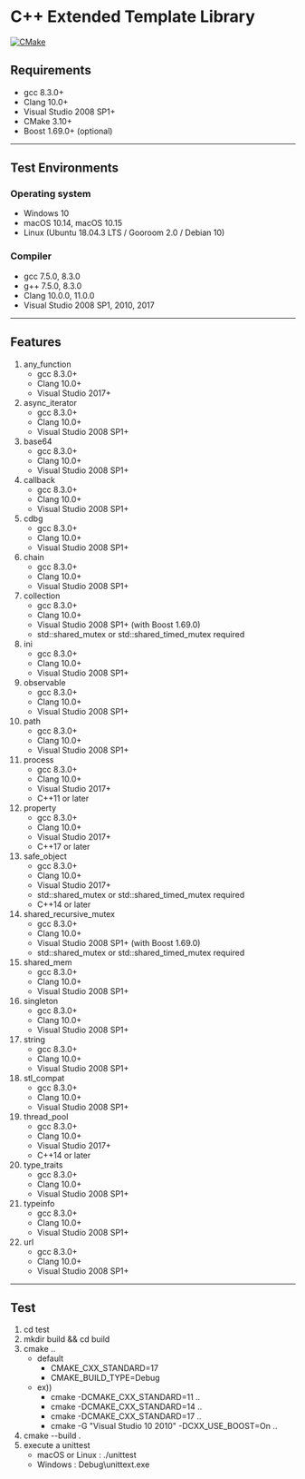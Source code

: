 # C++ Extended Template Library

[![CMake](https://github.com/ntoskrnl7/ext/actions/workflows/cmake.yml/badge.svg)](https://github.com/ntoskrnl7/ext/actions/workflows/cmake.yml)

## Requirements

- gcc 8.3.0+
- Clang 10.0+
- Visual Studio 2008 SP1+
- CMake 3.10+
- Boost 1.69.0+ (optional)

---

## Test Environments

### Operating system

- Windows 10
- macOS 10.14, macOS 10.15
- Linux (Ubuntu 18.04.3 LTS / Gooroom 2.0 / Debian 10)

### Compiler

- gcc 7.5.0, 8.3.0
- g++ 7.5.0, 8.3.0
- Clang 10.0.0, 11.0.0
- Visual Studio 2008 SP1, 2010, 2017

---

## Features

1. any_function
   - gcc 8.3.0+
   - Clang 10.0+
   - Visual Studio 2017+
2. async_iterator
   - gcc 8.3.0+
   - Clang 10.0+
   - Visual Studio 2008 SP1+
3. base64
   - gcc 8.3.0+
   - Clang 10.0+
   - Visual Studio 2008 SP1+
4. callback
   - gcc 8.3.0+
   - Clang 10.0+
   - Visual Studio 2008 SP1+
5. cdbg
   - gcc 8.3.0+
   - Clang 10.0+
   - Visual Studio 2008 SP1+
6. chain
   - gcc 8.3.0+
   - Clang 10.0+
   - Visual Studio 2008 SP1+
7. collection
   - gcc 8.3.0+
   - Clang 10.0+
   - Visual Studio 2008 SP1+ (with Boost 1.69.0)
   - std::shared_mutex or std::shared_timed_mutex required
8. ini
   - gcc 8.3.0+
   - Clang 10.0+
   - Visual Studio 2008 SP1+
9. observable
   - gcc 8.3.0+
   - Clang 10.0+
   - Visual Studio 2008 SP1+
10. path
    - gcc 8.3.0+
    - Clang 10.0+
    - Visual Studio 2008 SP1+
11. process
    - gcc 8.3.0+
    - Clang 10.0+
    - Visual Studio 2017+
    - C++11 or later
12. property
    - gcc 8.3.0+
    - Clang 10.0+
    - Visual Studio 2017+
    - C++17 or later
13. safe_object
    - gcc 8.3.0+
    - Clang 10.0+
    - Visual Studio 2017+
    - std::shared_mutex or std::shared_timed_mutex required
    - C++14 or later
14. shared_recursive_mutex
    - gcc 8.3.0+
    - Clang 10.0+
    - Visual Studio 2008 SP1+ (with Boost 1.69.0)
    - std::shared_mutex or std::shared_timed_mutex required
15. shared_mem
    - gcc 8.3.0+
    - Clang 10.0+
    - Visual Studio 2008 SP1+
16. singleton
    - gcc 8.3.0+
    - Clang 10.0+
    - Visual Studio 2008 SP1+
17. string
    - gcc 8.3.0+
    - Clang 10.0+
    - Visual Studio 2008 SP1+
18. stl_compat
    - gcc 8.3.0+
    - Clang 10.0+
    - Visual Studio 2008 SP1+
19. thread_pool
    - gcc 8.3.0+
    - Clang 10.0+
    - Visual Studio 2017+
    - C++14 or later
20. type_traits
    - gcc 8.3.0+
    - Clang 10.0+
    - Visual Studio 2008 SP1+
21. typeinfo
    - gcc 8.3.0+
    - Clang 10.0+
    - Visual Studio 2008 SP1+
22. url
    - gcc 8.3.0+
    - Clang 10.0+
    - Visual Studio 2008 SP1+

---

## Test

1. cd test
2. mkdir build && cd build
3. cmake ..
   - default
     - CMAKE_CXX_STANDARD=17
     - CMAKE_BUILD_TYPE=Debug
   - ex))
     - cmake -DCMAKE_CXX_STANDARD=11  ..
     - cmake -DCMAKE_CXX_STANDARD=14  ..
     - cmake -DCMAKE_CXX_STANDARD=17  ..
     - cmake -G "Visual Studio 10 2010" -DCXX_USE_BOOST=On ..
4. cmake --build .
5. execute a unittest
   - macOS or Linux : ./unittest
   - Windows : Debug\unittext.exe
